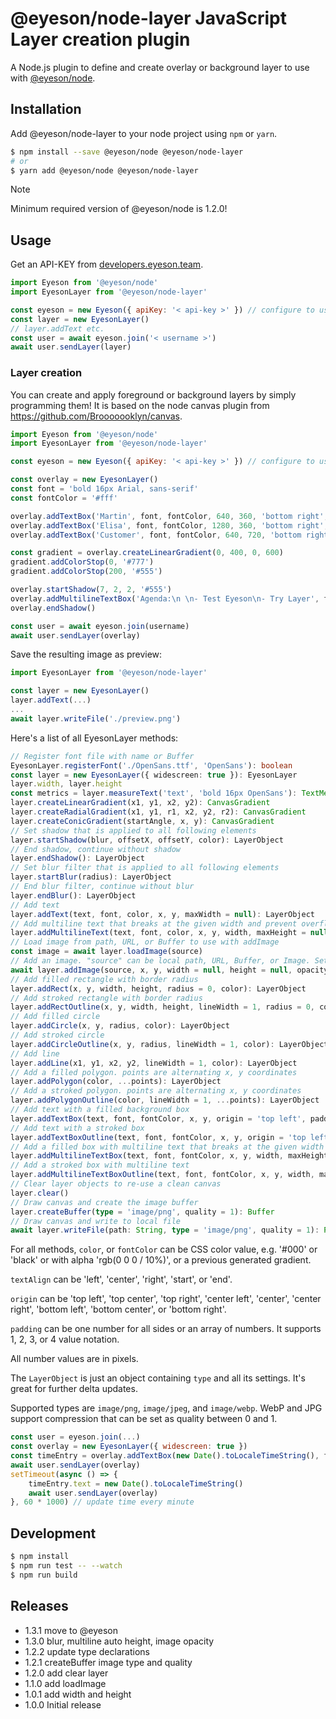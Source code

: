 # @eyeson/node-layer JavaScript Layer creation plugin

A Node.js plugin to define and create overlay or background layer to use with
[@eyeson/node](https://github.com/eyeson-team/eyeson-node).

## Installation

Add @eyeson/node-layer to your node project using `npm` or `yarn`.

```sh
$ npm install --save @eyeson/node @eyeson/node-layer
# or
$ yarn add @eyeson/node @eyeson/node-layer
```

> [!NOTE]
> Minimum required version of @eyeson/node is 1.2.0!

## Usage

Get an API-KEY from
[developers.eyeson.team](https://developers.eyeson.team).

```js
import Eyeson from '@eyeson/node'
import EyesonLayer from '@eyeson/node-layer'

const eyeson = new Eyeson({ apiKey: '< api-key >' }) // configure to use your api key
const layer = new EyesonLayer()
// layer.addText etc.
const user = await eyeson.join('< username >')
await user.sendLayer(layer)
```

### Layer creation

You can create and apply foreground or background layers by simply programming
them! It is based on the node canvas plugin from https://github.com/Brooooooklyn/canvas.

```js
import Eyeson from '@eyeson/node'
import EyesonLayer from '@eyeson/node-layer'

const eyeson = new Eyeson({ apiKey: '< api-key >' }) // configure to use your api key

const overlay = new EyesonLayer()
const font = 'bold 16px Arial, sans-serif'
const fontColor = '#fff'

overlay.addTextBox('Martin', font, fontColor, 640, 360, 'bottom right', 10, null, 4, '#0000007f')
overlay.addTextBox('Elisa', font, fontColor, 1280, 360, 'bottom right', 10, null, 4, '#0000007f')
overlay.addTextBox('Customer', font, fontColor, 640, 720, 'bottom right', 10, null, 4, '#0000007f')

const gradient = overlay.createLinearGradient(0, 400, 0, 600)
gradient.addColorStop(0, '#777')
gradient.addColorStop(200, '#555')

overlay.startShadow(7, 2, 2, '#555')
overlay.addMultilineTextBox('Agenda:\n \n- Test Eyeson\n- Try Layer', font, fontColor, 700, 400, 240, 200, 20, 22, 4, gradient, 'center')
overlay.endShadow()

const user = await eyeson.join(username)
await user.sendLayer(overlay)
```

Save the resulting image as preview:

```js
import EyesonLayer from '@eyeson/node-layer'

const layer = new EyesonLayer()
layer.addText(...)
...
await layer.writeFile('./preview.png')
```

Here's a list of all EyesonLayer methods:

```ts
// Register font file with name or Buffer
EyesonLayer.registerFont('./OpenSans.ttf', 'OpenSans'): boolean
const layer = new EyesonLayer({ widescreen: true }): EyesonLayer
layer.width, layer.height
const metrics = layer.measureText('text', 'bold 16px OpenSans'): TextMetrics
layer.createLinearGradient(x1, y1, x2, y2): CanvasGradient
layer.createRadialGradient(x1, y1, r1, x2, y2, r2): CanvasGradient
layer.createConicGradient(startAngle, x, y): CanvasGradient
// Set shadow that is applied to all following elements
layer.startShadow(blur, offsetX, offsetY, color): LayerObject
// End shadow, continue without shadow
layer.endShadow(): LayerObject
// Set blur filter that is applied to all following elements
layer.startBlur(radius): LayerObject
// End blur filter, continue without blur
layer.endBlur(): LayerObject
// Add text
layer.addText(text, font, color, x, y, maxWidth = null): LayerObject
// Add multiline text that breaks at the given width and prevent overflow on given height
layer.addMultilineText(text, font, color, x, y, width, maxHeight = null, lineHeight, textAlign = 'left'): LayerObject
// Load image from path, URL, or Buffer to use with addImage
const image = await layer.loadImage(source)
// Add an image. "source" can be local path, URL, Buffer, or Image. Set width and height to resize the image
await layer.addImage(source, x, y, width = null, height = null, opacity = null): Promise<LayerObject>
// Add filled rectangle with border radius
layer.addRect(x, y, width, height, radius = 0, color): LayerObject
// Add stroked rectangle with border radius
layer.addRectOutline(x, y, width, height, lineWidth = 1, radius = 0, color): LayerObject
// Add filled circle
layer.addCircle(x, y, radius, color): LayerObject
// Add stroked circle
layer.addCircleOutline(x, y, radius, lineWidth = 1, color): LayerObject
// Add line
layer.addLine(x1, y1, x2, y2, lineWidth = 1, color): LayerObject
// Add a filled polygon. points are alternating x, y coordinates
layer.addPolygon(color, ...points): LayerObject
// Add a stroked polygon. points are alternating x, y coordinates
layer.addPolygonOutline(color, lineWidth = 1, ...points): LayerObject
// Add text with a filled background box
layer.addTextBox(text, font, fontColor, x, y, origin = 'top left', padding = 0, maxWidth = null, radius = 0, color): LayerObject
// Add text with a stroked box
layer.addTextBoxOutline(text, font, fontColor, x, y, origin = 'top left', padding = 0, maxWidth = null, radius = 0, lineWidth = 1, color): LayerObject
// Add a filled box with multiline text that breaks at the given width and prevent overflow on given height
layer.addMultilineTextBox(text, font, fontColor, x, y, width, maxHeight = null, padding = 0, lineHeight, radius = 0, color, textAlign = 'left'): LayerObject
// Add a stroked box with multiline text
layer.addMultilineTextBoxOutline(text, font, fontColor, x, y, width, maxHeight = null, padding = 0, lineHeight, radius = 0, lineWidth = 1, color, textAlign = 'left'): LayerObject
// Clear layer objects to re-use a clean canvas
layer.clear()
// Draw canvas and create the image buffer
layer.createBuffer(type = 'image/png', quality = 1): Buffer
// Draw canvas and write to local file
await layer.writeFile(path: String, type = 'image/png', quality = 1): Promise<void>
```

For all methods, `color`, or `fontColor` can be CSS color value, e.g. '#000' or
'black' or with alpha 'rgb(0 0 0 / 10%)', or a previous generated gradient.

`textAlign` can be 'left', 'center', 'right', 'start', or 'end'.

`origin` can be 'top left', 'top center', 'top right', 'center left', 'center',
'center right', 'bottom left', 'bottom center', or 'bottom right'.

`padding` can be one number for all sides or an array of numbers. It supports
1, 2, 3, or 4 value notation.

All number values are in pixels.

The `LayerObject` is just an object containing `type` and all its settings. It's great for further delta updates.

Supported types are `image/png`, `image/jpeg`, and `image/webp`.
WebP and JPG support compression that can be set as quality between 0 and 1.

```js
const user = eyeson.join(...)
const overlay = new EyesonLayer({ widescreen: true })
const timeEntry = overlay.addTextBox(new Date().toLocaleTimeString(), font, fontColor, x, y, origin, padding, maxWidth, radius, backgroundColor)
await user.sendLayer(overlay)
setTimeout(async () => {
    timeEntry.text = new Date().toLocaleTimeString()
    await user.sendLayer(overlay)
}, 60 * 1000) // update time every minute
```

## Development

```sh
$ npm install
$ npm run test -- --watch
$ npm run build
```

## Releases

- 1.3.1 move to @eyeson
- 1.3.0 blur, multiline auto height, image opacity
- 1.2.2 update type declarations
- 1.2.1 createBuffer image type and quality
- 1.2.0 add clear layer
- 1.1.0 add loadImage
- 1.0.1 add width and height
- 1.0.0 Initial release
